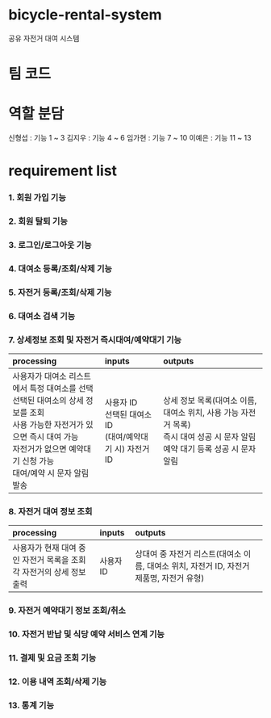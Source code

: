 # bicycle-rental-system

공유 자전거 대여 시스템

# 팀 코드

# 역할 분담

신형섭 : 기능 1 ~ 3
김지우 : 기능 4 ~ 6
임가현 : 기능 7 ~ 10
이예은 : 기능 11 ~ 13

# requirement list

### 1. 회원 가입 기능

### 2. 회원 탈퇴 기능

### 3. 로그인/로그아웃 기능

### 4. 대여소 등록/조회/삭제 기능

### 5. 자전거 등록/조회/삭제 기능

### 6. 대여소 검색 기능

### 7. 상세정보 조회 및 자전거 즉시대여/예약대기 기능

| processing                                                                                                                                                                                               | inputs                                                          | outputs                                                                                                                              |
| :------------------------------------------------------------------------------------------------------------------------------------------------------------------------------------------------------- | :-------------------------------------------------------------- | :----------------------------------------------------------------------------------------------------------------------------------- |
| 사용자가 대여소 리스트에서 특정 대여소를 선택 <br>선택된 대여소의 상세 정보를 조회 <br>사용 가능한 자전거가 있으면 즉시 대여 가능 <br>자전거가 없으면 예약대기 신청 가능 <br>대여/예약 시 문자 알림 발송 | 사용자 ID <br>선택된 대여소 ID <br>(대여/예약대기 시) 자전거 ID | 상세 정보 목록(대여소 이름, 대여소 위치, 사용 가능 자전거 목록) <br>즉시 대여 성공 시 문자 알림 <br>예약 대기 등록 성공 시 문자 알림 |

### 8. 자전거 대여 정보 조회

| processing                                                                | inputs    | outputs                                                                                  |
| :------------------------------------------------------------------------ | :-------- | :--------------------------------------------------------------------------------------- |
| 사용자가 현재 대여 중인 자전거 목록을 조회 <br>각 자전거의 상세 정보 출력 | 사용자 ID | 상대여 중 자전거 리스트(대여소 이름, 대여소 위치, 자전거 ID, 자전거 제품명, 자전거 유형) |

### 9. 자전거 예약대기 정보 조회/취소

### 10. 자전거 반납 및 식당 예약 서비스 연계 기능

### 11. 결제 및 요금 조회 기능

### 12. 이용 내역 조회/삭제 기능

### 13. 통계 기능
